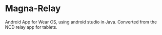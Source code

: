 # Magna-Relay
Android App for Wear OS, using android studio in Java. Converted from the NCD relay app for tablets.
